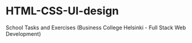 # HTML-CSS-UI-design
 School Tasks and Exercises (Business College Helsinki - Full Stack Web Development)
